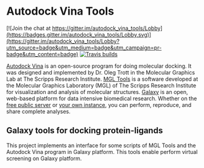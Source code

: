 # Autodock Vina Tools

[![Join the chat at https://gitter.im/autodock_vina_tools/Lobby](https://badges.gitter.im/autodock_vina_tools/Lobby.svg)](https://gitter.im/autodock_vina_tools/Lobby?utm_source=badge&utm_medium=badge&utm_campaign=pr-badge&utm_content=badge)
[![Travis builds](https://travis-ci.org/leobiscassi/autodock_vina_tools.svg?branch=master)](https://travis-ci.org/leobiscassi/autodock_vina_tools)

[Autodock Vina](http://vina.scripps.edu/) is an open-source program for doing molecular docking. It was designed and implemented by Dr. Oleg Trott in the Molecular Graphics Lab at The Scripps Research Institute.
[MGL Tools](http://mgltools.scripps.edu/) is a software developed at the Molecular Graphics Laboratory (MGL) of The Scripps Research Institute for visualization and analysis of molecular structures.
[Galaxy](https://galaxyproject.org/) is an open, web-based platform for data intensive biomedical research. Whether on the [free public server](http://usegalaxy.org/) or [your own instance](http://getgalaxy.org/), you can perform, reproduce, and share complete analyses.

## Galaxy tools for docking protein-ligands

This project implements an interface for some scripts of MGL Tools and the Autodock Vina program in Galaxy platform. This tools enable perform virtual screening on Galaxy platform.